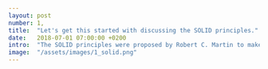 ```yaml
---
layout: post
number: 1,
title:  "Let's get this started with discussing the SOLID principles."
date:   2018-07-01 07:00:00 +0200
intro:  "The SOLID principles were proposed by Robert C. Martin to make software designs more understandable, flexible and maintainable. During our first podcast Paul, David and Christian will dig deeper into these five legendary design principles and discuss which experiences they made by using them during their daily work."
image:  "/assets/images/1_solid.png"
---
```


